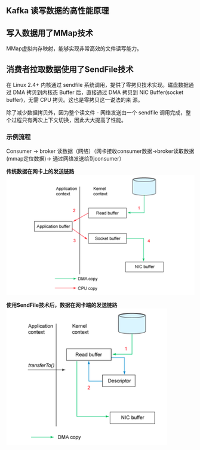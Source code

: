 ## Kafka 读写数据的⾼性能原理 

## 写⼊数据⽤了MMap技术
MMap虚拟内存映射，能够实现⾮常⾼效的⽂件读写能⼒。

## 消费者拉取数据使⽤了SendFile技术
在 Linux 2.4+ 内核通过 sendfile 系统调⽤，提供了零拷⻉技术实现。磁盘数据通过 DMA 拷⻉到内核态 Buffer
后，直接通过 DMA 拷⻉到 NIC Buffer(socket buffer)，⽆需 CPU 拷⻉。这也是零拷⻉这⼀说法的来
源。            

除了减少数据拷⻉外，因为整个读⽂件 - ⽹络发送由⼀个 sendfile 调⽤完成，整个过程只有两次上下⽂切换，因此⼤⼤提⾼了性能。      

### 示例流程  
Consumer -> broker 读数据（⽹络）（⽹卡接收consumer数据->broker读取数据(mmap定位数据)->
通过⽹络发送给到consumer）              

**传统数据在⽹卡上的发送链路** 
![zerocopy01](images/zerocopy01.png)    

**使⽤SendFile技术后，数据在⽹卡端的发送链路**      
![zerocopy02](images/zerocopy02.png)     
